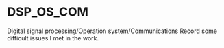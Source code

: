 # DSP_OS_COM
Digital signal processing/Operation system/Communications
Record some difficult issues I met in the work.
